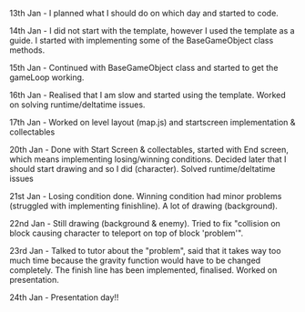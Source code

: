 13th Jan - I planned what I should do on which day and started to code.


14th Jan - I did not start with the template, however I used the template as a guide. I started with implementing some of the BaseGameObject class methods.


15th Jan - Continued with BaseGameObject class and started to get the gameLoop working.


16th Jan - Realised that I am slow and started using the template. Worked on solving runtime/deltatime issues.


17th Jan - Worked on level layout (map.js) and startscreen implementation & collectables


20th Jan - Done with Start Screen & collectables, started with End screen, which means implementing losing/winning conditions. Decided later that I should start drawing and so I did (character). Solved runtime/deltatime issues


21st Jan - Losing condition done. Winning condition had minor problems (struggled with implementing finishline). A lot of drawing (background).


22nd Jan - Still drawing (background & enemy). Tried to fix "collision on block causing character to teleport on top of block 'problem'".


23rd Jan - Talked to tutor about the "problem", said that it takes way too much time because the gravity function would have to be changed completely. The finish line has been implemented, finalised. Worked on presentation.


24th Jan - Presentation day!!
